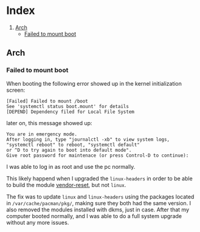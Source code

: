# Index
1. [Arch](#arch)
    - [Failed to mount boot](#failed-to-mount-boot)

## Arch
### Failed to mount boot
When booting the following error showed up in the kernel initialization screen:
```
[Failed] Failed to mount /boot
See 'systemctl status boot.mount' for details
[DEPEND] Dependency filed for Local File System
```
later on, this message showed up:
```
You are in emergency mode. 
After logging in, type "journalctl -xb" to view system logs, 
"systemctl reboot" to reboot, "systemctl default" 
or ^D to try again to boot into default mode".
Give root password for maintenace (or press Control-D to continue):
```
I was able to log in as root and use the pc normally.

This likely happend when I upgraded the `linux-headers` in order to be able to build the module [vendor-reset](https://github.com/gnif/vendor-reset.git), but not `linux`.

The fix was to update `linux` and `linux-headers` using the packages located in `/var/cache/pacman/pkg/`, making sure they both had the same version. I also removed the modules installed with dkms, just in case. After that my computer booted normally, and I was able to do a full system upgrade without any more issues.
